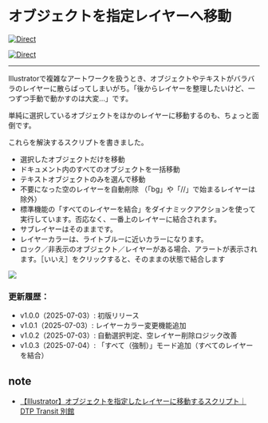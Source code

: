 # オブジェクトを指定レイヤーへ移動

[![Direct](https://img.shields.io/badge/Direct%20Link-SuperLayerManage.jsx-ffcc00.svg)](https://github.com/swwwitch/illustrator-scripts/blob/master/jsx/SuperLayerManage.jsx)


[![Direct](https://img.shields.io/badge/Back%20to%20home-All%20scripts-cccccc.svg)](https://github.com/swwwitch/illustrator-scripts/blob/master/README.md)

---

Illustratorで複雑なアートワークを扱うとき、オブジェクトやテキストがバラバラのレイヤーに散らばってしまいがち。「後からレイヤーを整理したいけど、一つずつ手動で動かすのは大変…」です。

単純に選択しているオブジェクトをほかのレイヤーに移動するのも、ちょっと面倒です。

これらを解決するスクリプトを書きました。

- 選択したオブジェクトだけを移動
- ドキュメント内のすべてのオブジェクトを一括移動
- テキストオブジェクトのみを選んで移動
- 不要になった空のレイヤーを自動削除 （「bg」や「//」で始まるレイヤーは除外）
- 標準機能の「すべてのレイヤーを結合」をダイナミックアクションを使って実行しています。否応なく、一番上のレイヤーに結合されます。
- サブレイヤーはそのままです。
- レイヤーカラーは、ライトブルーに近いカラーになります。
- ロック／非表示のオブジェクト／レイヤーがある場合、アラートが表示されます。［いいえ］をクリックすると、そのままの状態で結合します

![](https://assets.st-note.com/img/1751590763-zd5ArG9bytCocY2wOEX8qmKT.png?width=1200)
    

### 更新履歴：

- v1.0.0（2025-07-03）: 初版リリース
- v1.0.1（2025-07-03）: レイヤーカラー変更機能追加
- v1.0.2（2025-07-03）: 自動選択判定、空レイヤー削除ロジック改善
- v1.0.3（2025-07-04）: 「すべて（強制）」モード追加（すべてのレイヤーを結合）

## note

- [【Illustrator】オブジェクトを指定したレイヤーに移動するスクリプト｜DTP Transit 別館](https://note.com/dtp_tranist/n/n95ec4929ae9d)